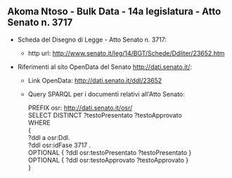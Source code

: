 ## Akoma Ntoso - Bulk Data - 14a legislatura - Atto Senato n. 3717 ##

* Scheda del Disegno di Legge - Atto Senato n. 3717:
	* http url: http://www.senato.it/leg/14/BGT/Schede/Ddliter/23652.htm

* Riferimenti al sito OpenData del Senato http://dati.senato.it/:
	* Link OpenData: http://dati.senato.it/ddl/23652
	* Query SPARQL per i documenti relativi all'Atto Senato:

        PREFIX osr: <http://dati.senato.it/osr/>  
		SELECT DISTINCT ?testoPresentato ?testoApprovato  
		WHERE  
		{  
		    ?ddl a osr:Ddl.  
		    ?ddl osr:idFase 3717 .  
		    OPTIONAL { ?ddl osr:testoPresentato ?testoPresentato }  
		    OPTIONAL { ?ddl osr:testoApprovato ?testoApprovato }  
		}
		